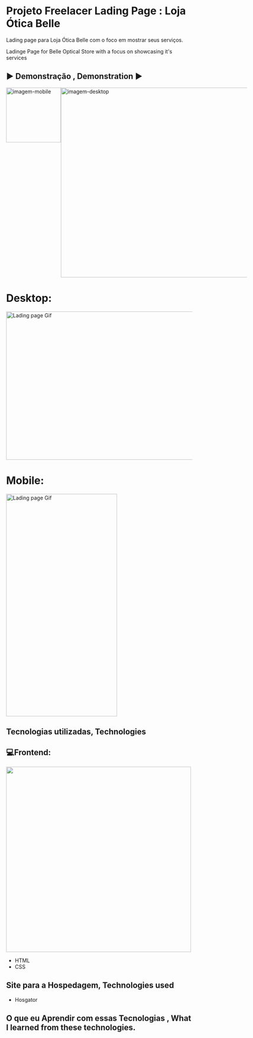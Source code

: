 # Projeto Freelacer Lading Page : Loja Ótica Belle

Lading page para Loja Ótica Belle com o foco em mostrar seus serviços. 


Ladinge Page for Belle Optical Store with a focus on  showcasing it's services

## ▶️ Demonstração , Demonstration ▶️ 

<div style="margin: auto;display: flex;">
  <img width="148" src="./public/img/demo-mobile.gif" alt="imagem-mobile">
  <img width="512" src="./public/img/demo-desktop.gif" alt="imagem-desktop">
</div>

<h1>Desktop:</h1>

<img src="./src/images/lading-page-advogado-thiago.gif" alt="Lading page Gif" height="400px" width="1000px">

<h1>Mobile:</h1>


<img src="./src/images/lading-page-advogado-thiago-mobile.gif" alt="Lading page Gif" height="600px" width="300px">  


## Tecnologias utilizadas, Technologies 
 <h2> 💻Frontend: </h2>
 <img width="500px" src="https://skillicons.dev/icons?i=materialui,css,html,javascript,git" />

- HTML
- CSS

## Site para a Hospedagem, Technologies used
- Hosgator

## O que eu Aprendir com essas Tecnologias , What l learned from  these technologies.

